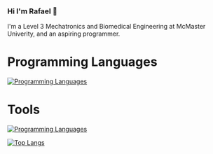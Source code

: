 ### Hi I'm Rafael 👋

I'm a Level 3 Mechatronics and Biomedical Engineering at McMaster Univerity, and an aspiring programmer.

# Programming Languages

[![Programming Languages](https://skillicons.dev/icons?i=c,cpp,py,rust,bash,js,matlab,haskell)](https://skillicons.dev)

# Tools
[![Programming Languages](https://skillicons.dev/icons?i=linux,neovim,vscode)](https://skillicons.dev)

[![Top Langs](https://github-readme-stats.vercel.app/api/top-langs/?username=Rafififi&langs_count=8&theme=nord&hide=html)](https://github.com/Rafififi/)

<!--
**Rafififi/Rafififi** is a ✨ _special_ ✨ repository because its `README.md` (this file) appears on your GitHub profile.

Here are some ideas to get you started:

- 🔭 I’m currently working on ...
- 🌱 I’m currently learning ...
- 👯 I’m looking to collaborate on ...
- 🤔 I’m looking for help with ...
- 💬 Ask me about ...
- 📫 How to reach me: ...
- 😄 Pronouns: ...
- ⚡ Fun fact: ...
-->
